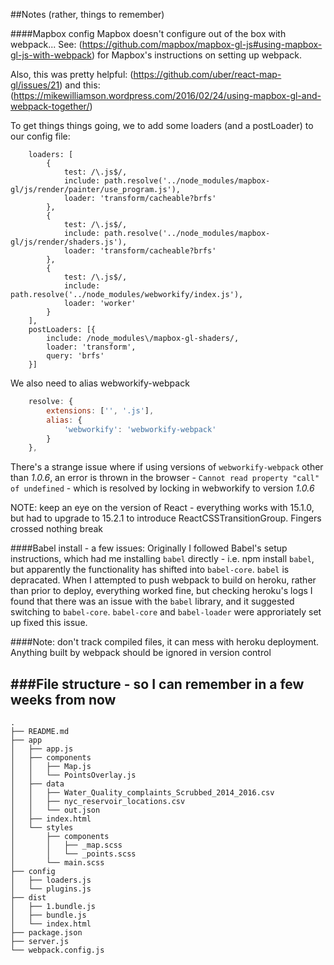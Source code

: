 ##Notes (rather, things to remember)

####Mapbox config
Mapbox doesn't configure out of the box with webpack... See:
(https://github.com/mapbox/mapbox-gl-js#using-mapbox-gl-js-with-webpack) for
Mapbox's instructions on setting up webpack.

Also, this was pretty helpful: 
(https://github.com/uber/react-map-gl/issues/21)
and this:
(https://mikewilliamson.wordpress.com/2016/02/24/using-mapbox-gl-and-webpack-together/)

To get things things going, we to add some loaders (and a postLoader) to our config file:
```javascipt
    loaders: [
        {
            test: /\.js$/,
            include: path.resolve('../node_modules/mapbox-gl/js/render/painter/use_program.js'),
            loader: 'transform/cacheable?brfs'
        },
        {
            test: /\.js$/,
            include: path.resolve('../node_modules/mapbox-gl/js/render/shaders.js'),
            loader: 'transform/cacheable?brfs'
        },
        {
            test: /\.js$/,
            include: path.resolve('../node_modules/webworkify/index.js'),
            loader: 'worker'
        }
    ],
    postLoaders: [{
        include: /node_modules\/mapbox-gl-shaders/,
        loader: 'transform',
        query: 'brfs'
    }]
```

We also need to alias webworkify-webpack

```javascript
    resolve: {
        extensions: ['', '.js'],
        alias: {
            'webworkify': 'webworkify-webpack'
        }
    },
```

There's a strange issue where if using versions of `webworkify-webpack` other than *1.0.6*, an error is thrown in the browser - `Cannot read property "call" of undefined` - which is resolved by locking in webworkify to version *1.0.6*

NOTE: keep an eye on the version of React - everything works with 15.1.0, but
had to upgrade to 15.2.1 to introduce ReactCSSTransitionGroup. Fingers crossed
nothing break

####Babel install - a few issues:
Originally I followed Babel's setup instructions, which had me installing `babel`
directly - i.e. npm install `babel`, but apparently the functionality has shifted
into `babel-core`. `babel` is depracated.  When I attempted to push webpack to build on heroku, rather
than prior to deploy, everything worked fine, but checking heroku's logs
I found that there was an issue with the `babel` library, and it suggested
switching to `babel-core`.  `babel-core` and `babel-loader` were approriately set up
fixed this issue.

####Note: don't track compiled files, it can mess with heroku deployment. 
Anything built by webpack should be ignored in version control

###File structure - so I can remember in a few weeks from now
---
```
.
├── README.md
├── app
│   ├── app.js
│   ├── components
│   │   ├── Map.js
│   │   └── PointsOverlay.js
│   ├── data
│   │   ├── Water_Quality_complaints_Scrubbed_2014_2016.csv
│   │   ├── nyc_reservoir_locations.csv
│   │   └── out.json
│   ├── index.html
│   └── styles
│       ├── components
│       │   ├── _map.scss
│       │   └── _points.scss
│       └── main.scss
├── config
│   ├── loaders.js
│   └── plugins.js
├── dist
│   ├── 1.bundle.js
│   ├── bundle.js
│   └── index.html
├── package.json
├── server.js
└── webpack.config.js
```
